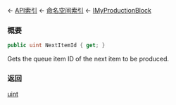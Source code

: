 ← [API索引](Api-Index) ← [命名空间索引](Namespace-Index) ← [IMyProductionBlock](Sandbox.ModAPI.Ingame.IMyProductionBlock)

### 概要

```csharp
public uint NextItemId { get; }
```

Gets the queue item ID of the next item to be produced.

### 返回

[uint](https://docs.microsoft.com/en-us/dotnet/api/System.UInt32?view=netframework-4.6)

